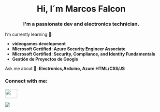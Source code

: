 <h1 align="center">Hi, I´m Marcos Falcon</h1>
<h3 align="center">I'm a passionate dev and electronics technician.</h3>

I’m currently learning 📘:
- **videogames development**
- **Microsoft Certified: Azure Security Engineer Associate**
- **Microsoft Certified: Security, Compliance, and Identity Fundamentals**
- **Gestión de Proyectos de Google**

Ask me about 💬: **Electronics,Arduino, Azure HTML/CSS/JS**



<h3 align="left">Connect with me:</h3>
<a href="https://www.instagram.com/marcosfenix343/" target="blank"><img align="center" src="https://raw.githubusercontent.com/rahuldkjain/github-profile-readme-generator/master/src/images/icons/Social/instagram.svg"  height="30" width="40" /></a>

<p><img align="left" src="https://github-readme-stats.vercel.app/api/top-langs?username=MarcosFalcon343&show_icons=true&locale=en&layout=compact"  /></p>
